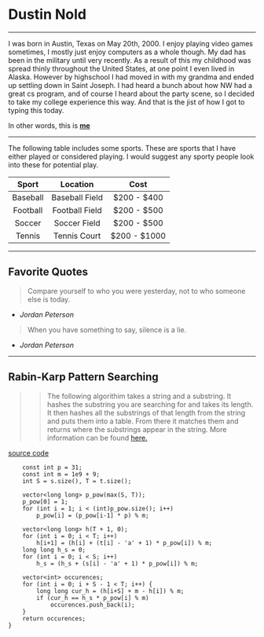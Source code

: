# Dustin Nold
---
I was born in Austin, Texas on May 20th, 2000. I enjoy playing video games sometimes, I mostly just enjoy computers as a whole though. My dad has been in the military until very recently. As a result of this my childhood was spread thinly throughout the United States, at one point I even lived in Alaska. However by highschool I had moved in with my grandma and ended up settling down in Saint Joseph. I had heard a bunch about how NW had a great cs program, and of course I heard about the party scene, so I decided to take my college experience this way. And that is the jist of how I got to typing this today. 

In other words, this is **[me](DustinNoldPic.jpg)**

---
The following table includes some sports. These are sports that I have either played or considered playing. I would suggest any sporty people look into these for potential play.

| Sport | Location | Cost |
| :---: | :---: | :---: |
| Baseball | Baseball Field | $200 - $400 |
| Football | Football Field | $200 - $500 |
| Soccer | Soccer Field | $200 - $500 |
| Tennis | Tennis Court | $200 - $1000 |

---
## Favorite Quotes

> Compare yourself to who you were yesterday, not to who someone else is today.

- *Jordan Peterson*

> When you have something to say, silence is a lie.

- *Jordan Peterson*

---
## Rabin-Karp Pattern Searching 
>> The following algorithim takes a string and a substring. It hashes the substring you are searching for and takes its length. It then hashes all the substrings of that length from the string and puts them into a table. From there it matches them and returns where the substrings appear in the string. More information can be found [here.](https://www.geeksforgeeks.org/rabin-karp-algorithm-for-pattern-searching/)

[source code](https://cp-algorithms.com/string/rabin-karp.html)

```vector<int> rabin_karp(string const& s, string const& t) {
    const int p = 31; 
    const int m = 1e9 + 9;
    int S = s.size(), T = t.size();

    vector<long long> p_pow(max(S, T)); 
    p_pow[0] = 1; 
    for (int i = 1; i < (int)p_pow.size(); i++) 
        p_pow[i] = (p_pow[i-1] * p) % m;

    vector<long long> h(T + 1, 0); 
    for (int i = 0; i < T; i++)
        h[i+1] = (h[i] + (t[i] - 'a' + 1) * p_pow[i]) % m; 
    long long h_s = 0; 
    for (int i = 0; i < S; i++) 
        h_s = (h_s + (s[i] - 'a' + 1) * p_pow[i]) % m; 

    vector<int> occurences;
    for (int i = 0; i + S - 1 < T; i++) { 
        long long cur_h = (h[i+S] + m - h[i]) % m; 
        if (cur_h == h_s * p_pow[i] % m)
            occurences.push_back(i);
    }
    return occurences;
}
```

